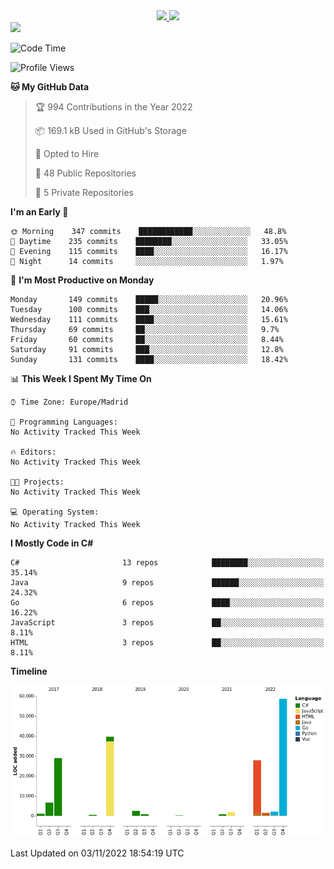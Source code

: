 <div align="center">
  <a href="https://github.com/arielsrv">
    <img height="180em" src="https://github-readme-stats.vercel.app/api?username=arielsrv&show_icons=true&theme=radical&include_all_commits=true&count_private=true"/>
    <img height="180em" src="https://github-readme-stats.vercel.app/api/top-langs/?username=arielsrv&layout=compact&langs_count=7&theme=radical"/>
</div>

<div>
  <a href="https://www.linkedin.com/in/arielpineiro/" target="_blank"><img src="https://img.shields.io/badge/-LinkedIn-%230077B5?style=for-the-badge&logo=linkedin&logoColor=white" target="_blank"></a>
</div>

<!--START_SECTION:waka-->
![Code Time](http://img.shields.io/badge/Code%20Time-0%20secs-blue)

![Profile Views](http://img.shields.io/badge/Profile%20Views-8-blue)

**🐱 My GitHub Data** 

> 🏆 994 Contributions in the Year 2022
 > 
> 📦 169.1 kB Used in GitHub's Storage 
 > 
> 💼 Opted to Hire
 > 
> 📜 48 Public Repositories 
 > 
> 🔑 5 Private Repositories  
 > 
**I'm an Early 🐤** 

```text
🌞 Morning    347 commits    ████████████░░░░░░░░░░░░░   48.8% 
🌆 Daytime    235 commits    ████████░░░░░░░░░░░░░░░░░   33.05% 
🌃 Evening    115 commits    ████░░░░░░░░░░░░░░░░░░░░░   16.17% 
🌙 Night      14 commits     ░░░░░░░░░░░░░░░░░░░░░░░░░   1.97%

```
📅 **I'm Most Productive on Monday** 

```text
Monday       149 commits    █████░░░░░░░░░░░░░░░░░░░░   20.96% 
Tuesday      100 commits    ███░░░░░░░░░░░░░░░░░░░░░░   14.06% 
Wednesday    111 commits    ████░░░░░░░░░░░░░░░░░░░░░   15.61% 
Thursday     69 commits     ██░░░░░░░░░░░░░░░░░░░░░░░   9.7% 
Friday       60 commits     ██░░░░░░░░░░░░░░░░░░░░░░░   8.44% 
Saturday     91 commits     ███░░░░░░░░░░░░░░░░░░░░░░   12.8% 
Sunday       131 commits    ████░░░░░░░░░░░░░░░░░░░░░   18.42%

```


📊 **This Week I Spent My Time On** 

```text
⌚︎ Time Zone: Europe/Madrid

💬 Programming Languages: 
No Activity Tracked This Week

🔥 Editors: 
No Activity Tracked This Week

🐱‍💻 Projects: 
No Activity Tracked This Week

💻 Operating System: 
No Activity Tracked This Week

```

**I Mostly Code in C#** 

```text
C#                       13 repos            ████████░░░░░░░░░░░░░░░░░   35.14% 
Java                     9 repos             ██████░░░░░░░░░░░░░░░░░░░   24.32% 
Go                       6 repos             ████░░░░░░░░░░░░░░░░░░░░░   16.22% 
JavaScript               3 repos             ██░░░░░░░░░░░░░░░░░░░░░░░   8.11% 
HTML                     3 repos             ██░░░░░░░░░░░░░░░░░░░░░░░   8.11%

```


**Timeline**

![Chart not found](https://raw.githubusercontent.com/arielsrv/arielsrv/main/charts/bar_graph.png) 


 Last Updated on 03/11/2022 18:54:19 UTC
<!--END_SECTION:waka-->
